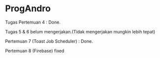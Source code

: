 # ProgAndro

Tugas Pertemuan 4 : Done.

Tugas 5 & 6 belum mengerjakan.(Tidak mengerjakan mungkin lebih tepat)

Pertemuan 7 (Toast Job Scheduler) : Done.

Pertemuan 8 (Firebase) fixed
